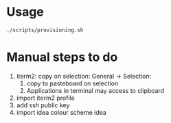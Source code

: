 # Usage

```
./scripts/provisioning.sh
```

# Manual steps to do
1. iterm2: copy on selection: General -> Selection:
   1. copy to pasteboard on selection
   2. Applications in terminal may access to clipboard
2. import iterm2 profile
3. add ssh public key
4. import idea colour scheme idea